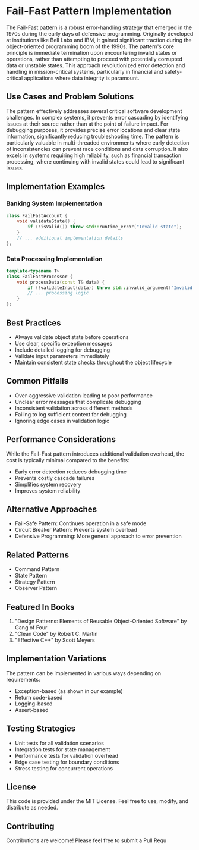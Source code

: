 # Fail-Fast Pattern Implementation

The Fail-Fast pattern is a robust error-handling strategy that emerged in the 1970s during the early days of defensive programming.
Originally developed at institutions like Bell Labs and IBM, it gained significant traction during the object-oriented programming boom
of the 1990s. The pattern's core principle is immediate termination upon encountering invalid states or operations, rather than
attempting to proceed with potentially corrupted data or unstable states. This approach revolutionized error detection and handling in
mission-critical systems, particularly in financial and safety-critical applications where data integrity is paramount.

## Use Cases and Problem Solutions

The pattern effectively addresses several critical software development challenges. In complex systems, it prevents error cascading by
identifying issues at their source rather than at the point of failure impact. For debugging purposes, it provides precise error
locations and clear state information, significantly reducing troubleshooting time. The pattern is particularly valuable in
multi-threaded environments where early detection of inconsistencies can prevent race conditions and data corruption. It also excels in
systems requiring high reliability, such as financial transaction processing, where continuing with invalid states could lead to
significant issues.

## Implementation Examples

### Banking System Implementation
```cpp
class FailFastAccount {
    void validateState() {
        if (!isValid()) throw std::runtime_error("Invalid state");
    }
    // ... additional implementation details
};
```

### Data Processing Implementation
```cpp
template<typename T>
class FailFastProcessor {
    void processData(const T& data) {
        if (!validateInput(data)) throw std::invalid_argument("Invalid input");
        // ... processing logic
    }
};
```

## Best Practices

- Always validate object state before operations
- Use clear, specific exception messages
- Include detailed logging for debugging
- Validate input parameters immediately
- Maintain consistent state checks throughout the object lifecycle

## Common Pitfalls

- Over-aggressive validation leading to poor performance
- Unclear error messages that complicate debugging
- Inconsistent validation across different methods
- Failing to log sufficient context for debugging
- Ignoring edge cases in validation logic

## Performance Considerations

While the Fail-Fast pattern introduces additional validation overhead, the cost is typically minimal compared to the benefits:
- Early error detection reduces debugging time
- Prevents costly cascade failures
- Simplifies system recovery
- Improves system reliability

## Alternative Approaches

- Fail-Safe Pattern: Continues operation in a safe mode
- Circuit Breaker Pattern: Prevents system overload
- Defensive Programming: More general approach to error prevention

## Related Patterns

- Command Pattern
- State Pattern
- Strategy Pattern
- Observer Pattern

## Featured In Books

1. "Design Patterns: Elements of Reusable Object-Oriented Software" by Gang of Four
2. "Clean Code" by Robert C. Martin
3. "Effective C++" by Scott Meyers

## Implementation Variations

The pattern can be implemented in various ways depending on requirements:
- Exception-based (as shown in our example)
- Return code-based
- Logging-based
- Assert-based

## Testing Strategies

- Unit tests for all validation scenarios
- Integration tests for state management
- Performance tests for validation overhead
- Edge case testing for boundary conditions
- Stress testing for concurrent operations

## License

This code is provided under the MIT License. Feel free to use, modify, and distribute as needed.

## Contributing

Contributions are welcome! Please feel free to submit a Pull Requ
